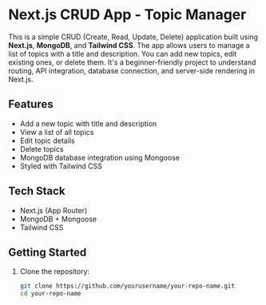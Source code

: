 # Next.js CRUD App - Topic Manager

This is a simple CRUD (Create, Read, Update, Delete) application built using **Next.js**, **MongoDB**, and **Tailwind CSS**. The app allows users to manage a list of topics with a title and description. You can add new topics, edit existing ones, or delete them. It's a beginner-friendly project to understand routing, API integration, database connection, and server-side rendering in Next.js.

## Features

- Add a new topic with title and description
- View a list of all topics
- Edit topic details
- Delete topics
- MongoDB database integration using Mongoose
- Styled with Tailwind CSS

## Tech Stack

- Next.js (App Router)
- MongoDB + Mongoose
- Tailwind CSS

## Getting Started

1. Clone the repository:
   ```bash
   git clone https://github.com/yourusername/your-repo-name.git
   cd your-repo-name

